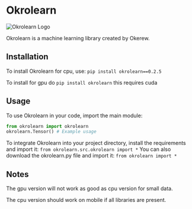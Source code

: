 # Okrolearn

![Okrolearn Logo](https://github.com/Okerew/okrolearn/assets/93822247/2c3e95ea-394d-4e29-8b97-13281ee695b7)

Okrolearn is a machine learning library created by Okerew.

## Installation


To install Okrolearn for cpu, use:
`pip install okrolearn==0.2.5`


To install for gpu do
`pip install okrolearn`
this requires cuda


## Usage

To use Okrolearn in your code, import the main module:
```python
from okrolearn import okrolearn
okrolearn.Tensor() # Example usage
```
To integrate Okrolearn into your project directory, install the requirements and import it:
`from okrolearn.src.okrolearn import *`
You can also download the okrolearn.py file and import it:
`from okrolearn import *`
## Notes
The gpu version will not work as good as cpu version for small data.

The cpu version should work on mobile if all libraries are present.